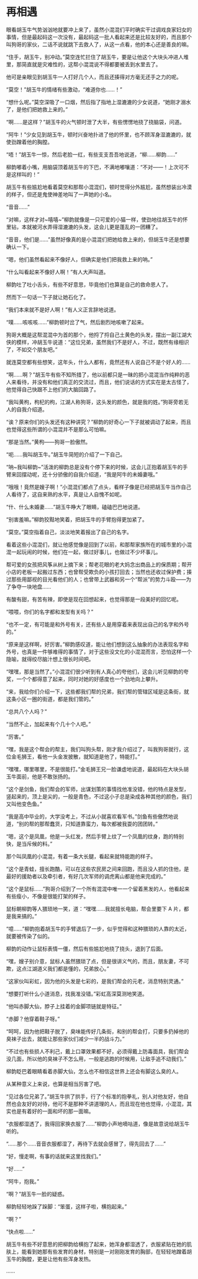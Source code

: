 # 再相遇

眼看胡玉牛气势汹汹地就要冲上来了，虽然小混混们平时确实干过调戏良家妇女的事情，但是最起码这一次没有，最起码这一批人看起来还是比较友好的，而且那个叫狗哥的家伙，二话不说就跳下去救人了，从这一点看，他的本心还是善良的嘛。

“住手，胡玉牛，别冲动。”莫空连忙拦住了胡玉牛，要是让他这个大块头冲进人堆里，那简直就是灾难性的，这帮小混混说不得都要被丢到水里去了。

他可是亲眼见到胡玉牛一人打好几个人，而且还揍得对方毫无还手之力的呢。

“莫空！”胡玉牛的情绪有些激动，“难道你也……！”

“想什么呢。”莫空深吸了一口烟，然后指了指地上湿漉漉的少女说道，“她刚才溺水了，是他们把她救上来的。”

“啊……是这样？”胡玉牛的火气顿时泄了大半，有些愣愣地挠了挠脑袋，问道。

“阿牛！”少女见到胡玉牛，顿时兴奋地扑进了他的怀里，也不顾浑身湿漉漉的，就使劲蹭着他的胸膛。

“唔！”胡玉牛一惊，然后老脸一红，有些支支吾吾地说道，“柳……柳韵……”

柳韵嘟着小嘴，用脑袋顶着胡玉牛的下巴，不满地嘟嚷道：“不对——！上次可不是这样叫的！”

胡玉牛有些尴尬地看着莫空和那帮小混混们，顿时觉得分外尴尬，虽然想装出冷漠的样子，但还是鬼使神差地叫了一声她的小名。

“音音……”

“对嘛，这样才对~嘻嘻~”柳韵就像是一只可爱的小猫一样，使劲地往胡玉牛的怀里钻，本就被河水弄得湿漉漉的头发，这会儿更是蓬乱的一团糟了。

“音音，他们是……”虽然好像真的是小混混们把她给救上来的，但胡玉牛还是想要确认一下。

“嗯，他们虽然看起来不像好人，但确实是他们把我救上来的呐。”

“什么叫看起来不像好人啊！”有人大声叫道。

柳韵吐了吐小舌头，有些不好意思，毕竟他们也算是自己的救命恩人了。

然而下一句话一下子就让她石化了。

“我们本来就不是好人啊！”有人义正言辞地说道。

“噗……咳咳咳……”柳韵顿时岔了气，然后剧烈地咳嗽了起来。

狗哥大概是这帮混混中为首的那个，他捋了捋自己土黄色的头发，摆出一副江湖大侠的模样，冲胡玉牛说道：“这位兄弟，虽然我们不是好人，不过，既然有缘相识了，不如交个朋友吧。”

就连莫空都有些想笑，这年头，什么人都有，竟然还有人说自己不是个好人的……

“啊……啊？”胡玉牛有些不知所措了，他以前都只是一昧的把小混混当作纯粹的恶人来看待，并没有和他们真正的交流过，而且，他们说话的方式实在是太古怪了，他觉得自己快跟不上他们的大脑回路了。

“我叫黄枸，枸杞的枸，江湖人称狗哥，这头发的颜色，就是我的姓。”狗哥旁若无人的自我介绍道。

“诶？原来你们的头发还有这种讲究？”柳韵的好奇心一下子就被调动了起来，而且也觉得这些所谓的小混混并不是那么可怕嘛。

“那是当然。”黄枸——狗哥一脸傲然。

“呃……我叫胡玉牛。”胡玉牛简短的介绍了一下自己。

“呐~我叫柳韵~”活泼的柳韵总是没有个停下来的时候，这会儿正抱着胡玉牛的手臂来回摆动呢，还十分骄傲的自我介绍道，“我是阿牛的未婚妻哦。”

“哦哦！竟然是嫂子啊！”小混混们都点了点头，看样子像是已经把胡玉牛当作自己人看待了，这自来熟的水平，真是让人自愧不如呢。

“什、什么未婚妻……”胡玉牛睁大了眼睛，磕磕巴巴地说道。

“别害羞嘛。”柳韵狡黠地笑着，把胡玉牛的手臂抱得更加紧了。

“莫空。”莫空指着自己，淡淡地笑着报出了自己的名字。

看着这些小混混们，就让他感觉像是回到了以前，和那帮家族所在的城市里的小混混一起玩闹的时候，他们在一起，做过好事儿，也做过不少坏事儿。

帮可爱的女孩把风筝从树上摘下来；帮老花眼的老大妈念出商品上的保质期；帮开小店的老板一起搬过东西；也曾帮受欺负的小孩打回去；当然也还收过保护费；揍过那些用鄙视的目光看他们的人；也曾带上武器和另一个“帮派”的势力斗殴——为了争夺一块地盘……

有酸有甜，有苦有辣，即使是现在回想起来，也觉得那是一段美好的回忆呢。

“喂喂，你们的名字都和发型有关吗？”

“也不一定，有可能是和外号有关，还有些人是用穿着来表现出自己的名字和外号的。”

“原来是这样啊，好厉害。”柳韵感叹道，能让他们想到这么抽象的办法表现名字和外号，也真是一件够难得的事情了，对于这些没文化的小混混而言，恐怕这样一个隐喻，就得绞尽脑汁想上很长时间吧。

“嘿嘿，那是当然了。”小混混们很少听到有人真心的夸他们，这会儿听见柳韵的夸奖，一个个都得意了起来，同时对她的好感度也一个劲地向上攀升。

“来，我给你们介绍一下，这些都我们帮的兄弟，我们帮的管辖区域是这条街，就这条小区一圈的街道，都是我们管的。”

“总共八个人吗？”

“当然不止，加起来有个几十个人吧。”

“厉害。”

“嘿，我是这个帮会的帮主，我们叫狗头帮，刚才我介绍过了，叫我狗哥就行，这位金毛狮王，看他一头金发披散，就知道是他了，特能打。”

“嘿嘿，哪里哪里，不是很能打。”金毛狮王兄一脸谦虚地说道，最起码在大块头胡玉牛面前，他是不敢张扬的。

“这个是剑鱼，我们帮会的军师，出谋划策的事情找他准没错，他的特点是发型，竖起来的，顶上是尖的，一般是青色，不过这小子总是染成各种其他的颜色，我们又叫他变色鱼。”

“我是高中毕业的，大学没考上，不过从小就喜欢看军书。”剑鱼有些傲然地说道，“别的帮的那帮蠢货，只知道靠蛮力，每次都被我耍的团团转。”

“嗯，这个是凤凰，他是一头红发，然后手臂上纹了一个凤凰的纹身，跑的特别快，是当斥候的料。”

那个叫凤凰的小混混，有着一条大长腿，看起来就特能跑的样子。

“这个是青蛙，擅长跑酷，可以在这些农民房之间来回跑，而且没人抓的住他，是最好的援助者以及牵引者，有好几次军师的调虎离山都是他来完成的。”

“这个是鼠标……”狗哥介绍到了一个所有混混中唯一一个留着黑发的人，他看起来有些瘦小，不像是很能打架的样子。

鼠标朝柳韵等人猥琐地一笑，道：“嘿嘿……我就擅长电脑，帮会里要下 A 片，都是我来搞的。”

“噫……”柳韵抱着胡玉牛的手臂退后了一步，似乎觉得和这种猥琐的人靠的太近，就要被传染了似的。

柳韵的动作让鼠标表情一僵，然后有些尴尬地挠了挠头，退到了后面。

“嘿，嫂子别介意，鼠标人虽然猥琐了点，但是很讲义气的，而且，朋友妻，不可欺，这点江湖道义我们都是懂的，兄弟放心。”

“这家伙叫彩虹，因为他的头发是七彩的，是我们帮会的元老，消息特别灵通。”

“想要打听什么小道消息，找我准没错。”彩虹高深莫测地笑道。

“他叫赤脚大仙，脖子上挂着的金脚项链就是特征。”

“赤脚？他穿着鞋子呀。”

“呵呵，因为他把鞋子脱了，臭味能传好几条街，和别的帮会打，只要多扔掉他的臭袜子出去，就能让那些家伙们减少一半的战斗力。”

“不过也有些损人不利己，戴上口罩效果都不好，必须得戴上防毒面具，我们帮会没几面，所以他的臭袜子不怎么用，一般是逃跑的时候用，让敌手追不动我们。”

柳韵眨巴着眼睛看着赤脚大仙，怎么也不相信这世界上还会有脚这么臭的人。

从某种意义上来说，也算是相当厉害了吧。

“见过各位兄弟了。”胡玉牛拱了拱手，行了个标准的抱拳礼，别人对他友好，他自然也会友好的对待，他可不是那种不讲道理的人，而且现在他也觉得，小混混，其实也是有着好的一面和坏的那一面嘛。

“衣服都湿透了，我得回家换衣服了……”柳韵小声地嘀咕道，像是故意说给胡玉牛听的。

“……那个……音音衣服都湿了，再待下去就会感冒了，得先回去了……”

“好，慢走啊，有事的话就来这里找我们。”

“好……”

“阿牛，抱我。”

“啊？”胡玉牛一脸的疑惑。

柳韵轻轻地跺了跺脚：“笨蛋，这样子啦，横抱起来。”

“啊？”

“快点啦……”

胡玉牛有些不好意思的把柳韵给横抱了起来，她浑身都湿透了，衣服紧贴在她的肌肤上，能看到她那有些发育的身材，特别是一对刚刚发育的胸部，在轻轻地蹭着胡玉牛的胸膛，更是让他有些浑身发热。

……
